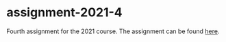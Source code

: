 # assignment-2021-4
Fourth assignment for the 2021 course. The assignment can be found [here](https://github.com/dmst-algorithms-course/assignment-2021-4/blob/master/assignment-2021-4.pdf).
